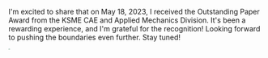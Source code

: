 I'm excited to share that on May 18, 2023, I received the Outstanding Paper Award from the KSME CAE and Applied Mechanics Division. It's been a rewarding experience, and I'm grateful for the recognition! Looking forward to pushing the boundaries even further. Stay tuned!



<img src="https://github.com/kim-sanghyuk/kim-sanghyuk.github.io/blob/master/images/20230518_KSME_%EC%9A%B0%EC%88%98%EB%85%BC%EB%AC%B8%EC%83%81_%EA%B9%80%EC%83%81%ED%98%81.jpg" style="zoom: 10%;" /><img src="https://github.com/kim-sanghyuk/kim-sanghyuk.github.io/blob/master/images/20230518_KSME_%EC%9A%B0%EC%88%98%EB%85%BC%EB%AC%B8%EC%83%81_%EA%B9%80%EC%83%81%ED%98%81_%EC%88%98%EC%83%81.JPG" style="zoom:10%;" />



